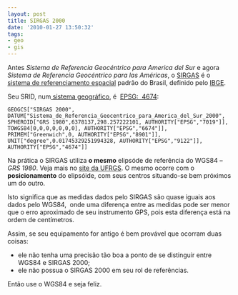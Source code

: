 ```yaml
---
layout: post
title: SIRGAS 2000
date: '2010-01-27 13:50:32'
tags:
- geo
- gis
---
```



Antes *Sistema de Referencia Geocéntrico para America del Sur* e agora *Sistema de Referencia Geocéntrico para las Américas*, o [SIRGAS](http://www.sirgas.org) é o [sistema de referenciamento espacial](http://seiti.eti.br/blog/2010/sistema-de-referenciamento-espacial) padrão do Brasil, definido pelo [IBGE](http://www.ibge.gov.br/sirgas/).

Seu SRID, num[ sistema geográfico](http://seiti.eti.br/blog/2010/sistema-de-referenciamento-espacial), é  [EPSG:  4674](http://www.spatialreference.org/ref/epsg/4674/):

    GEOGCS["SIRGAS 2000", DATUM["Sistema_de_Referencia_Geocentrico_para_America_del_Sur_2000", SPHEROID["GRS 1980",6378137,298.257222101, AUTHORITY["EPSG","7019"]], TOWGS84[0,0,0,0,0,0,0], AUTHORITY["EPSG","6674"]], PRIMEM["Greenwich",0, AUTHORITY["EPSG","8901"]], UNIT["degree",0.01745329251994328, AUTHORITY["EPSG","9122"]], AUTHORITY["EPSG","4674"]]

Na prática o SIRGAS utiliza **o mesmo** elipsóde de referência do WGS84 – *GRS 1980*. Veja mais no [site da UFRGS](http://www6.ufrgs.br/engcart/Teste/refer_exp.html). O mesmo ocorre com o **posicionamento** do elipsóide, com seus centros situando-se bem próximos um do outro.

Isto significa que as medidas dados pelo SIRGAS são quase iguais aos dados pelo WGS84,  onde uma diferença entre as medidas pode ser menor que o erro aproximado de seu instrumento GPS, pois esta diferença está na ordem de centímetros.

Assim, se seu equipamento for antigo é bem provável que ocorram duas coisas:

- ele não tenha uma precisão tão boa a ponto de se distinguir entre WGS84 e SIRGAS 2000;
- ele não possua o SIRGAS 2000 em seu rol de referências.

Então use o WGS84 e seja feliz.


